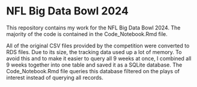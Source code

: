# NFL Big Data Bowl 2024

This repository contains my work for the NFL Big Data Bowl 2024. The majority of the code is contained in the Code_Notebook.Rmd file.

All of the original CSV files provided by the competition were converted to RDS files. Due to its size, the tracking data used up a lot of memory. To avoid this and to make it easier to query all 9 weeks at once, I combined all 9 weeks together into one table and saved it as a SQLite database. The Code_Notebook.Rmd file queries this database filtered on the plays of interest instead of querying all records.
 

